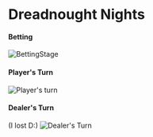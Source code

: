 # Dreadnought Nights

#### Betting
![BettingStage](https://i.imgur.com/Ajc32qS.gif)

#### Player's Turn
![Player's turn](https://i.imgur.com/c8yLn48.gif)

#### Dealer's Turn
(I lost D:)
![Dealer's Turn](https://i.imgur.com/IWBiUPm.gif)
